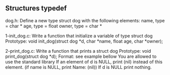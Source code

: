 ## Structures typedef

dog.h: Define a new type struct dog with the following elements:
name, type = char *
age, type = float
owner, type = char *

1-init_dog.c: Write a function that initialize a variable of type struct dog
Prototype: void init_dog(struct dog *d, char *name, float age, char *owner);

2-print_dog.c: Write a function that prints a struct dog
Prototype: void print_dog(struct dog *d);
Format: see example bellow
You are allowed to use the standard library
If an element of d is NULL, print (nil) instead of this element. (if name is NULL, print Name: (nil))
If d is NULL print nothing.
